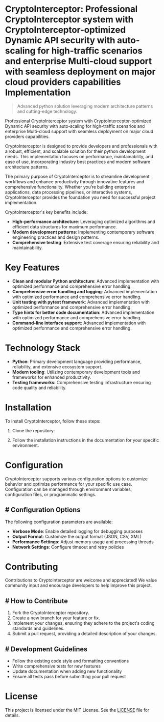 <!-- fallback_CryptoInterceptor_20251021163227_79865 -->

# CryptoInterceptor: Professional CryptoInterceptor system with CryptoInterceptor-optimized Dynamic API security with auto-scaling for high-traffic scenarios and enterprise Multi-cloud support with seamless deployment on major cloud providers capabilities Implementation
> Advanced python solution leveraging modern architecture patterns and cutting-edge technology.

Professional CryptoInterceptor system with CryptoInterceptor-optimized Dynamic API security with auto-scaling for high-traffic scenarios and enterprise Multi-cloud support with seamless deployment on major cloud providers capabilities.

CryptoInterceptor is designed to provide developers and professionals with a robust, efficient, and scalable solution for their python development needs. This implementation focuses on performance, maintainability, and ease of use, incorporating industry best practices and modern software architecture patterns.

The primary purpose of CryptoInterceptor is to streamline development workflows and enhance productivity through innovative features and comprehensive functionality. Whether you're building enterprise applications, data processing pipelines, or interactive systems, CryptoInterceptor provides the foundation you need for successful project implementation.

CryptoInterceptor's key benefits include:

* **High-performance architecture**: Leveraging optimized algorithms and efficient data structures for maximum performance.
* **Modern development patterns**: Implementing contemporary software engineering practices and design patterns.
* **Comprehensive testing**: Extensive test coverage ensuring reliability and maintainability.

# Key Features

* **Clean and modular Python architecture**: Advanced implementation with optimized performance and comprehensive error handling.
* **Comprehensive error handling and logging**: Advanced implementation with optimized performance and comprehensive error handling.
* **Unit testing with pytest framework**: Advanced implementation with optimized performance and comprehensive error handling.
* **Type hints for better code documentation**: Advanced implementation with optimized performance and comprehensive error handling.
* **Command-line interface support**: Advanced implementation with optimized performance and comprehensive error handling.

# Technology Stack

* **Python**: Primary development language providing performance, reliability, and extensive ecosystem support.
* **Modern tooling**: Utilizing contemporary development tools and frameworks for enhanced productivity.
* **Testing frameworks**: Comprehensive testing infrastructure ensuring code quality and reliability.

# Installation

To install CryptoInterceptor, follow these steps:

1. Clone the repository:


2. Follow the installation instructions in the documentation for your specific environment.

# Configuration

CryptoInterceptor supports various configuration options to customize behavior and optimize performance for your specific use case. Configuration can be managed through environment variables, configuration files, or programmatic settings.

## # Configuration Options

The following configuration parameters are available:

* **Verbose Mode**: Enable detailed logging for debugging purposes
* **Output Format**: Customize the output format (JSON, CSV, XML)
* **Performance Settings**: Adjust memory usage and processing threads
* **Network Settings**: Configure timeout and retry policies

# Contributing

Contributions to CryptoInterceptor are welcome and appreciated! We value community input and encourage developers to help improve this project.

## # How to Contribute

1. Fork the CryptoInterceptor repository.
2. Create a new branch for your feature or fix.
3. Implement your changes, ensuring they adhere to the project's coding standards and guidelines.
4. Submit a pull request, providing a detailed description of your changes.

## # Development Guidelines

* Follow the existing code style and formatting conventions
* Write comprehensive tests for new features
* Update documentation when adding new functionality
* Ensure all tests pass before submitting your pull request

# License

This project is licensed under the MIT License. See the [LICENSE](https://github.com/Hantan1080/CryptoInterceptor/blob/main/LICENSE) file for details.

